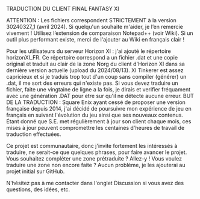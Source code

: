 TRADUCTION DU CLIENT FINAL FANTASY XI

ATTENTION : Les fichiers correspondent STRICTEMENT à la version 30240327_1 (avril 2024). Si quelqu'un souhaite m'aider, je l’en remercie vivement ! Utilisez l’extension de comparaison Notepad++ (voir Wiki). Si un outil plus performant existe, merci de l'ajouter au Wiki en français clair !

Pour les utilisateurs du serveur Horizon XI : j'ai ajouté le répertoire horizonXI_FR. Ce répertoire correspond a un fichier .dat et une copie original et traduit au clair de la zone Norg du client d'Horizon XI dans sa dernière version actuelle (upload du 2024/08/13).
XI Tinkerer est assez capricieux et si je traduis trop tout d'un coup sans compiler (générer) un .dat, il me sort des erreurs qui n'existe pas. Si vous devez traduire un fichier, faite une vingtaine de ligne a la fois, je dirais et verifier fréquament avec une génération .DAT pour etre sur qu'il ne détecte aucune erreur. 
BUT DE LA TRADUCTION :
Square Enix ayant cessé de proposer une version française depuis 2014, j'ai décidé de poursuivre mon expérience de jeu en français en suivant l'évolution du jeu ainsi que ses nouveaux contenus. Étant donné que S.E. met régulièrement à jour son client chaque mois, ces mises à jour peuvent compromettre les centaines d'heures de travail de traduction effectuées.

Ce projet est communautaire, donc j'invite fortement les intéressés à traduire, ne serait-ce que quelques phrases, pour faire avancer le projet. Vous souhaitez compléter une zone prétraduite ? Allez-y ! Vous voulez traduire une zone non encore faite ? Aucun problème, je les ajouterai au projet initial sur GitHub.

N'hésitez pas à me contacter dans l'onglet Discussion si vous avez des questions, des idées, etc.
